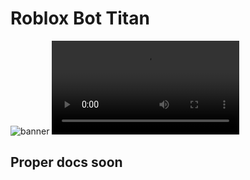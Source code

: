 # Roblox Bot Titan

![banner](https://media.discordapp.net/attachments/988287959998558219/1061863947571052554/image.png?width=807&height=651)
![banner](https://i.gyazo.com/3fef3d6e0488b762920ebcf5d05f769b.mp4)

## Proper docs soon
